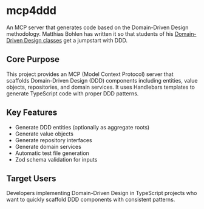 # mcp4ddd
An MCP server that generates code based on the Domain-Driven Design methodology. Matthias Bohlen has written it so that students of his [Domain-Driven Design classes](https://mbohlen.de/domain-driven-design-cpsa-a/?utmsource=ddd-scaffolder) get a jumpstart with DDD.

## Core Purpose
This project provides an MCP (Model Context Protocol) server that scaffolds Domain-Driven Design (DDD) components including entities, value objects, repositories, and domain services. It uses Handlebars templates to generate TypeScript code with proper DDD patterns.

## Key Features
- Generate DDD entities (optionally as aggregate roots)
- Generate value objects
- Generate repository interfaces
- Generate domain services
- Automatic test file generation
- Zod schema validation for inputs

## Target Users
Developers implementing Domain-Driven Design in TypeScript projects who want to quickly scaffold DDD components with consistent patterns.
